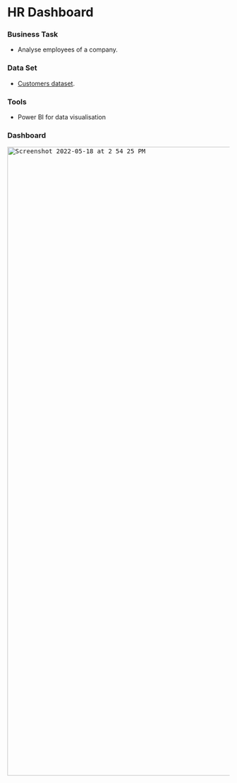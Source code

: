 # HR Dashboard


### Business Task
- Analyse employees of a company.

### Data Set
- [Customers dataset](https://github.com/brendaakweongo/Customers/blob/main/Excel/Customers.csv).

### Tools
- Power BI for data visualisation

### Dashboard


<kbd><img width="1425" alt="Screenshot 2022-05-18 at 2 54 25 PM" src="https://user-images.githubusercontent.com/114441414/229825486-232e4d77-2487-44c2-8727-b26bdf08ee3a.png"></kbd>

